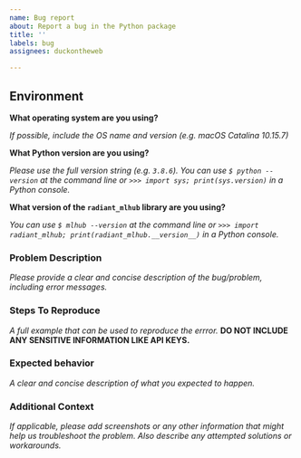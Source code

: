 ```yaml
---
name: Bug report
about: Report a bug in the Python package
title: ''
labels: bug
assignees: duckontheweb

---
```


## Environment

**What operating system are you using?**

*If possible, include the OS name and version (e.g. macOS Catalina 10.15.7)*

**What Python version are you using?**

*Please use the full version string (e.g. `3.8.6`). You can use `$ python --version` at the command line or `>>> import sys; print(sys.version)` in a Python console.*

**What version of the `radiant_mlhub` library are you using?**

*You can use `$ mlhub --version` at the command line or `>>> import radiant_mlhub; print(radiant_mlhub.__version__)` in a Python console.*

### Problem Description

*Please provide a clear and concise description of the bug/problem, including error messages.*

### Steps To Reproduce

*A full example that can be used to reproduce the errror.* **DO NOT INCLUDE ANY SENSITIVE INFORMATION LIKE API KEYS.**

### Expected behavior
*A clear and concise description of what you expected to happen.*

### Additional Context
*If applicable, please add screenshots or any other information that might help us troubleshoot the problem. Also describe any attempted solutions or workarounds.*
